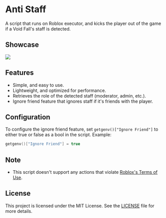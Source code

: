 # Anti Staff

A script that runs on Roblox executor, and kicks the player out of the game if a Void Fall's staff is detected.

## Showcase

![](https://i.ibb.co.com/4n6mYs9x/Anti-Staff-Showcase.jpg)

## Features

* Simple, and easy to use.
* Lightweight, and optimized for performance.
* Retrieves the role of the detected staff (moderator, admin, etc.).
* Ignore friend feature that ignores staff if it's friends with the player.


## Configuration

To configure the ignore friend feature, set `getgenv()["Ignore Friend"]` to either true or false as a bool in the script. Example:

```lua
getgenv()["Ignore Friend"] = true
```

## Note

- This script doesn't support any actions that violate [Roblox's Terms of Use](https://en.help.roblox.com/hc/en-us/articles/115004647846-Roblox-Terms-of-Use).

## License

This project is licensed under the MIT License. See the [LICENSE](LICENSE) file for more details.
